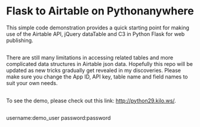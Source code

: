 # Flask to Airtable on Pythonanywhere
This simple code demonstration provides a quick starting point for making use of the Airtable API, jQuery dataTable and C3 in Python Flask for web publishing.
##
There are still many limitations in accessing related tables and more complicated data structures in Airtable json data. Hopefully this repo will be updated as new tricks gradually get revealed in my discoveries. Please make sure you change the App ID, API key, table name and field names to suit your own needs.
## 
To see the demo, please check out this link: http://python29.kilo.ws/.
##
username:demo_user
password:password
